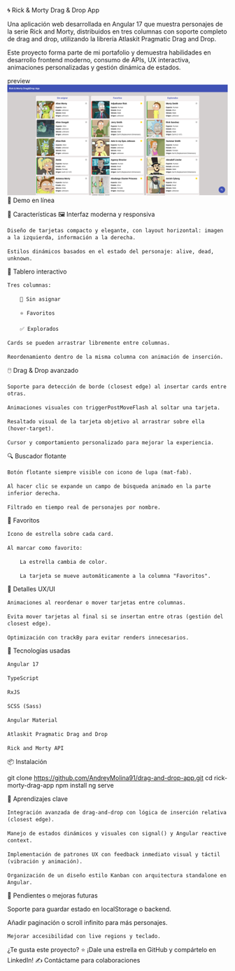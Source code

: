 🌀 Rick & Morty Drag & Drop App

Una aplicación web desarrollada en Angular 17 que muestra personajes de la serie Rick and Morty, distribuidos en tres columnas con soporte completo de drag and drop, utilizando la librería Atlaskit Pragmatic Drag and Drop.

Este proyecto forma parte de mi portafolio y demuestra habilidades en desarrollo frontend moderno, consumo de APIs, UX interactiva, animaciones personalizadas y gestión dinámica de estados.

preview
![alt text](image.png)
🚀 Demo en línea

📌 Características
🖼️ Interfaz moderna y responsiva

    Diseño de tarjetas compacto y elegante, con layout horizontal: imagen a la izquierda, información a la derecha.

    Estilos dinámicos basados en el estado del personaje: alive, dead, unknown.

🧩 Tablero interactivo

    Tres columnas:

        🔹 Sin asignar

        ⭐ Favoritos

        ✅ Explorados

    Cards se pueden arrastrar libremente entre columnas.

    Reordenamiento dentro de la misma columna con animación de inserción.

🖱️ Drag & Drop avanzado

    Soporte para detección de borde (closest edge) al insertar cards entre otras.

    Animaciones visuales con triggerPostMoveFlash al soltar una tarjeta.

    Resaltado visual de la tarjeta objetivo al arrastrar sobre ella (hover-target).

    Cursor y comportamiento personalizado para mejorar la experiencia.

🔍 Buscador flotante

    Botón flotante siempre visible con icono de lupa (mat-fab).

    Al hacer clic se expande un campo de búsqueda animado en la parte inferior derecha.

    Filtrado en tiempo real de personajes por nombre.

🌟 Favoritos

    Icono de estrella sobre cada card.

    Al marcar como favorito:

        La estrella cambia de color.

        La tarjeta se mueve automáticamente a la columna "Favoritos".

🎨 Detalles UX/UI

    Animaciones al reordenar o mover tarjetas entre columnas.

    Evita mover tarjetas al final si se insertan entre otras (gestión del closest edge).

    Optimización con trackBy para evitar renders innecesarios.

🧱 Tecnologías usadas

    Angular 17

    TypeScript

    RxJS

    SCSS (Sass)

    Angular Material

    Atlaskit Pragmatic Drag and Drop

    Rick and Morty API

📦 Instalación

git clone https://github.com/AndreyMolina91/drag-and-drop-app.git
cd rick-morty-drag-app
npm install
ng serve

🧠 Aprendizajes clave

    Integración avanzada de drag-and-drop con lógica de inserción relativa (closest edge).

    Manejo de estados dinámicos y visuales con signal() y Angular reactive context.

    Implementación de patrones UX con feedback inmediato visual y táctil (vibración y animación).

    Organización de un diseño estilo Kanban con arquitectura standalone en Angular.

📌 Pendientes o mejoras futuras

Soporte para guardar estado en localStorage o backend.

Añadir paginación o scroll infinito para más personajes.

    Mejorar accesibilidad con live regions y teclado.

¿Te gusta este proyecto? ⭐ ¡Dale una estrella en GitHub y compártelo en LinkedIn!
✍️ Contáctame para colaboraciones
